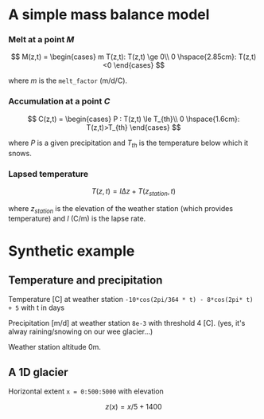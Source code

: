 # A simple mass balance model

### Melt at a point *M*

$$
M(z,t) =
\begin{cases}
m T(z,t): T(z,t) \ge 0\\
0 \hspace{2.85cm}: T(z,t)<0
\end{cases}
$$

where $m$ is the `melt_factor` (m/d/C).

### Accumulation at a point *C*
$$
C(z,t) =
\begin{cases}
P : T(z,t) \le T_{th}\\
0 \hspace{1.6cm}: T(z,t)>T_{th}
\end{cases}
$$

where $P$ is a given precipitation and $T_{th}$ is the temperature below which it snows.


### Lapsed temperature

$$ T(z,t) = l \Delta z + T(z_{station},t) $$

where $z_{station}$ is the elevation of the weather station (which provides temperature) and $l$ (C/m) is the lapse rate.

# Synthetic example

## Temperature and precipitation

Temperature [C] at weather station `-10*cos(2pi/364 * t) - 8*cos(2pi* t) + 5` with t in days

Precipitation [m/d] at weather station `8e-3` with threshold 4 [C]. (yes, it's alway raining/snowing on our wee glacier...)

Weather station altitude 0m.

## A 1D glacier

Horizontal extent `x = 0:500:5000` with elevation

$$z(x) = x/5  + 1400$$
